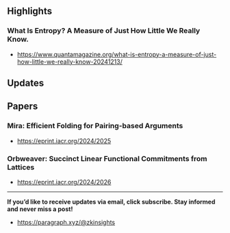 ## Highlights
### What Is Entropy? A Measure of Just How Little We Really Know.
- <https://www.quantamagazine.org/what-is-entropy-a-measure-of-just-how-little-we-really-know-20241213/>

## Updates

## Papers
### Mira: Efficient Folding for Pairing-based Arguments
- <https://eprint.iacr.org/2024/2025>
### Orbweaver: Succinct Linear Functional Commitments from Lattices
- <https://eprint.iacr.org/2024/2026>



---
**If you’d like to receive updates via email, click subscribe. Stay informed and never miss a post!**

- <https://paragraph.xyz/@zkinsights>
